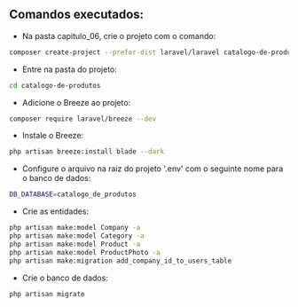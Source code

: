 ## Comandos executados:
- Na pasta capitulo_06, crie o projeto com o comando:
```bash
composer create-project --prefer-dist laravel/laravel catalogo-de-produtos
```
- Entre na pasta do projeto:
```bash
cd catalogo-de-produtos
```
- Adicione o Breeze ao projeto:
```bash
composer require laravel/breeze --dev
```
- Instale o Breeze:
```bash
php artisan breeze:install blade --dark
```

- Configure o arquivo na raiz do projeto '.env' com o seguinte nome para o banco de dados:
```bash
DB_DATABASE=catalogo_de_produtos
```
- Crie as entidades:
```bash
php artisan make:model Company -a
php artisan make:model Category -a
php artisan make:model Product -a
php artisan make:model ProductPhoto -a
php artisan make:migration add_company_id_to_users_table
```

- Crie o banco de dados:
```bash
php artisan migrate
```
